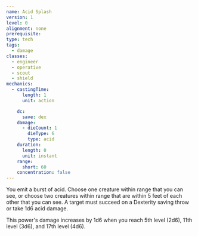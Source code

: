 ```yaml
---
name: Acid Splash
version: 1
level: 0
alignment: none
prerequisite: 
type: tech
tags:
  - damage
classes:
  - engineer
  - operative
  - scout
  - shield
mechanics:
  - castingTime:
      length: 1
      unit: action

    dc:
      save: dex
    damage:
      - dieCount: 1
        dieType: 6
        type: acid
    duration:
      length: 0
      unit: instant
    range:
      short: 60
    concentration: false
---
```

You emit a burst of acid. Choose one creature within range that you can see, or choose two creatures within range that are within 5 feet of each other that you can see. A target must succeed on a Dexterity saving throw or take 1d6 acid damage.

This power's damage increases by 1d6 when you reach 5th level (2d6), 11th level (3d6), and 17th level (4d6).
    